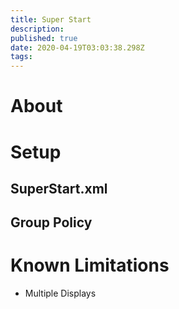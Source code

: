 ```yaml
---
title: Super Start
description: 
published: true
date: 2020-04-19T03:03:38.298Z
tags: 
---
```


# About

# Setup
## SuperStart.xml
## Group Policy

# Known Limitations

* Multiple Displays